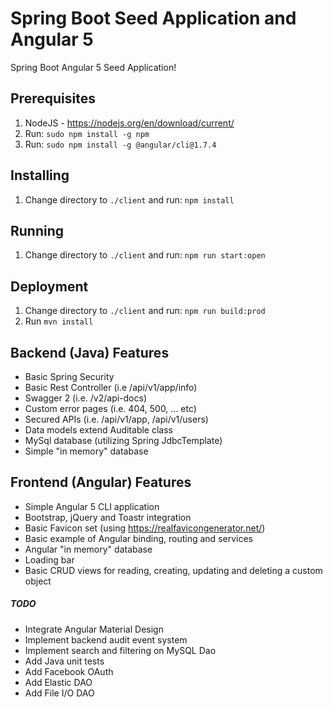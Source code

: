 # Spring Boot Seed Application and Angular 5

Spring Boot Angular 5 Seed Application!


## Prerequisites

1. NodeJS - https://nodejs.org/en/download/current/
2. Run: ```sudo npm install -g npm```
3. Run: ```sudo npm install -g @angular/cli@1.7.4```

## Installing

1. Change directory to ```./client``` and run: ```npm install```


## Running

1. Change directory to ```./client``` and run: ```npm run start:open```

## Deployment

1. Change directory to ```./client``` and run: ```npm run build:prod```
2. Run ```mvn install```


## Backend (Java) Features

- Basic Spring Security
- Basic Rest Controller (i.e /api/v1/app/info)
- Swagger 2 (i.e. /v2/api-docs)
- Custom error pages (i.e. 404, 500, ... etc)
- Secured APIs (i.e. /api/v1/app, /api/v1/users)
- Data models extend Auditable class
- MySql database (utilizing Spring JdbcTemplate)
- Simple "in memory" database


## Frontend (Angular) Features
- Simple Angular 5 CLI application
- Bootstrap, jQuery and Toastr integration
- Basic Favicon set (using https://realfavicongenerator.net/)
- Basic example of Angular binding, routing and services
- Angular "in memory" database
- Loading bar
- Basic CRUD views for reading, creating, updating and deleting a custom object


##### TODO
- Integrate Angular Material Design
- Implement backend audit event system
- Implement search and filtering on MySQL Dao
- Add Java unit tests
- Add Facebook OAuth
- Add Elastic DAO
- Add File I/O DAO